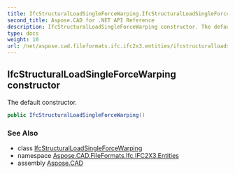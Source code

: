 ```yaml
---
title: IfcStructuralLoadSingleForceWarping.IfcStructuralLoadSingleForceWarping
second_title: Aspose.CAD for .NET API Reference
description: IfcStructuralLoadSingleForceWarping constructor. The default constructor
type: docs
weight: 10
url: /net/aspose.cad.fileformats.ifc.ifc2x3.entities/ifcstructuralloadsingleforcewarping/ifcstructuralloadsingleforcewarping/
---
```

## IfcStructuralLoadSingleForceWarping constructor

The default constructor.

```csharp
public IfcStructuralLoadSingleForceWarping()
```

### See Also

* class [IfcStructuralLoadSingleForceWarping](../)
* namespace [Aspose.CAD.FileFormats.Ifc.IFC2X3.Entities](../../ifcstructuralloadsingleforcewarping/)
* assembly [Aspose.CAD](../../../)


